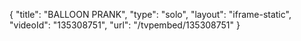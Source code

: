 {
    "title": "BALLOON PRANK",
    "type": "solo",
    "layout": "iframe-static",
    "videoId": "135308751",
    "url": "\/tvpembed\/135308751"
}